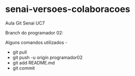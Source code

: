 # senai-versoes-colaboracoes
Aula Git Senai UC7

Branch do programador 02:

Alguns comandos utilizados - 
 - git pull
 - git push -u origin programador02
 - git add README.md
 - git commit
 
